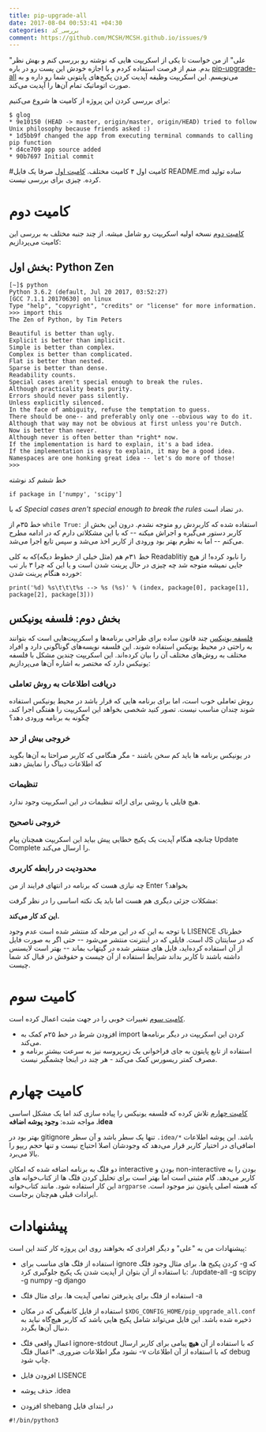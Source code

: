```yaml
---
title: pip-upgrade-all
date: 2017-08-04 00:53:41 +04:30
categories: بررسی_کد
comment: https://github.com/MCSH/MCSH.github.io/issues/9
---
```


"علی" از من خواست تا یکی از اسکریپت هایی که نوشته رو بررسی کنم و بهش نظر بدم. منم از فرصت استفاده کردم و با اجازه خودش این پست رو در باره [pip-upgrade-all](https://github.com/Alimirlou/pip-upgrade-all) می‌نویسم. این اسکریپت وظیفه آپدیت کردن پکیج‌های پایتونی شما رو داره و به صورت اتوماتیک تمام آن‌ها را آپدیت می‌کند.

برای بررسی کردن این پروژه از کامیت ها شروع می‌کنیم:
```
$ glog
* 9e10150 (HEAD -> master, origin/master, origin/HEAD) tried to follow Unix philosophy because friends asked :)
* 1d5bb9f changed the app from executing terminal commands to calling pip function
* d4ce709 app source added
* 90b7697 Initial commit
```

#کامیت اول
۴ کامیت مختلف. [کامیت اول](https://github.com/Alimirlou/pip-upgrade-all/commit/90b769742c1d5b7e57ccc72640e1b08448a2cbba) صرفا یک فایل README.md ساده تولید کرده. چیزی برای بررسی نیست.

# کامیت دوم
[کامیت دوم](https://github.com/Alimirlou/pip-upgrade-all/commit/d4ce709ceeaca60cb8043d398ae57bac14f84df7) نسخه اولیه اسکریپت رو شامل میشه. از چند جنبه مختلف به بررسی این کامیت می‌پردازیم:

## بخش اول: Python Zen

```
[~]$ python
Python 3.6.2 (default, Jul 20 2017, 03:52:27) 
[GCC 7.1.1 20170630] on linux
Type "help", "copyright", "credits" or "license" for more information.
>>> import this
The Zen of Python, by Tim Peters

Beautiful is better than ugly.
Explicit is better than implicit.
Simple is better than complex.
Complex is better than complicated.
Flat is better than nested.
Sparse is better than dense.
Readability counts.
Special cases aren't special enough to break the rules.
Although practicality beats purity.
Errors should never pass silently.
Unless explicitly silenced.
In the face of ambiguity, refuse the temptation to guess.
There should be one-- and preferably only one --obvious way to do it.
Although that way may not be obvious at first unless you're Dutch.
Now is better than never.
Although never is often better than *right* now.
If the implementation is hard to explain, it's a bad idea.
If the implementation is easy to explain, it may be a good idea.
Namespaces are one honking great idea -- let's do more of those!
>>> 
```

خط ششم کد نوشته 

```
if package in ['numpy', 'scipy']
```

که با *Special cases aren't special enough to break the rules* در تضاد است. 

خط ۳۵م از `while True:` استفاده شده که کاربردش رو متوجه نشدم. درون این بخش از کاربر دستور می‌گیره و اجراش میکنه -- که با این مشکلاتی دارم که در ادامه مطرح می‌کنم -- اما به نظرم بهتر بود ورودی از کاربر اخذ می‌شد و سپس تابع اجرا می‌شد.

خط ۳۱م هم (مثل خیلی از خطوط دیگه)که به کلی Readablitiy را نابود کرده! از هیچ جایی نمیشه متوجه شد چه چیزی در حال پرینت شدن است و یا این که چرا ۳ بار تب خورده هنگام پرینت شدن:
```
print('%d) %s\t\t\t%s --> %s (%s)' % (index, package[0], package[1], package[2], package[3]))
```

## بخش دوم: فلسفه یونیکس

[فلسفه یونیکس](https://en.wikipedia.org/wiki/Unix_philosophy) چند قانون ساده برای طراحی برنامه‌ها و اسکریپت‌هایی است که بتوانند به راحتی در محیط یونیکس استفاده شوند. این فلسفه نویسه‌های گوناگونی دارد و افراد مختلف به روش‌های مختلف آن را بیان کرده‌اند. این اسکریپت چندین مشکل با فلسفه یونیکس دارد که مختصر به اشاره آن‌ها می‌پردازیم:

### دریافت اطلاعات به روش تعاملی
روش تعاملی خوب است، اما برای برنامه هایی که قرار باشد در محیط یونیکس استفاده شوند چندان مناسب نیست. تصور کنید شخصی بخواهد این اسکریپت را هفتگی اجرا کند. چگونه به برنامه ورودی دهد؟

### خروجی بیش از حد
در یونیکس برنامه ها باید کم سخن باشند - مگر هنگامی که کاربر صراحتا به آن‌ها بگوید که اطلاعات دیباگ را نمایش دهند

### تنظیمات
هیچ فایلی یا روشی برای ارائه تنظیمات در این اسکریپت وجود ندارد.

### خروجی ناصحیح
چنانچه هنگام آپدیت یک پکیج خطایی پیش بیاید این اسکریپت همچنان پیام Update Complete را ارسال می‌کند.

### محدودیت در رابطه کاربری
چه نیازی هست که برنامه در انتهای فرایند از من Enter بخواهد؟

مشکلات جزئی دیگری هم هست اما باید یک نکته اساسی را در نظر گرفت:

**این کد کار می‌کند.**

با توجه به این که در این مرحله کد منتشر شده است عدم وجود LISENCE خطرناک است. فایلی که در اینترنت منتشر می‌شود -- حتی اگر به صورت فایل JS که در سایتتان از آن استفاده کرده‌اید، فایل های منتشر شده در گیتهاب بماند -- بهتر است لایسنس داشته باشند تا کاربر بداند شرایط استفاده از آن چیست و حقوقش در قبال کد شما چیست.

# کامیت سوم
[کامیت سوم](https://github.com/Alimirlou/pip-upgrade-all/commit/1d5bb9f1c8ab9fa9d6d555713082579f9753036a) تغییرات خوبی را در جهت مثبت اعمال کرده است.

* افزودن شرط در خط ۲۵م کمک به import کردن این اسکریپت در دیگر برنامه‌ها می‌کند.
* استفاده از تابع پایتون به جای فراخوانی یک زیرپروسه نیز به سرعت بیشتر برنامه و مصرف کمتر ریسورس کمک می‌‌کند - هر چند در اینجا چشمگیر نیست.

# کامیت چهارم
[کامیت چهارم](https://github.com/Alimirlou/pip-upgrade-all/commit/9e101508c6d35812587b0c47dac10343649daa29) تلاش کرده که فلسفه یونیکس را پیاده سازی کند اما یک مشکل اساسی مواجه شده: **وجود پوشه اضافه .idea**

بهتر بود در gitignore تنها یک سطر باشد و آن سطر `.idea/*` باشد. این پوشه اطلاعات اضافی‌ای در اختیار کاربر قرار می‌دهد که وجودشان اصلا احتیاج نیست و تنها حجم ریپو را بالا می‌برد.


دو فلگ به برنامه اضافه شده که امکان interactive بودن و non-interactive بودن را به کاربر می‌دهد. گام مثبتی است اما بهتر است برای تحلیل کردن فلگ ها از کتاب‌خوانه های این کار استفاده شود. مانند کتاب‌خوانه `argparse` که هسته اصلی پایتون نیز موجود است. ایرادات قبلی هم‌چنان برجاست.

# پیشنهادات

پیشنهادات من به "علی" و دیگر افرادی که بخواهند روی این پروژه کار کنند این است:

* استفاده از فلگ های مناسب برای ignore کردن پکیج ها. برای مثال وجود فلگ -g که با استفاده از آن بتوان از آپدیت شدن یک پکیج جلوگیری کرد:
./update-all -g scipy -g numpy -g django

* استفاده از فلگ برای پذیرفتن تمامی آپدیت ها. برای مثال فلگ -a
* استفاده از فایل کانفیگی که در مکان `$XDG_CONFIG_HOME/pip_upgrade_all.conf` ذخیره شده باشد. این فایل می‌تواند شامل پکیج هایی باشد که کاربر هیچ‌گاه نباید به دنبال آن‌ها بگردد.
* اعمال واقعی فلگ ignore-stdout که با استفاده از آن **هیچ** پیامی برای کاربر ارسال نشود مگر اطلاعات ضروری.
*‌اعمال فلگ -v که با استفاده از آن اطلاعات debug چاپ شود.
* افزودن فایل LISENCE
* حذف پوشه .idea
* افزودن shebang در ابتدای فایل
```
#!/bin/python3
```

